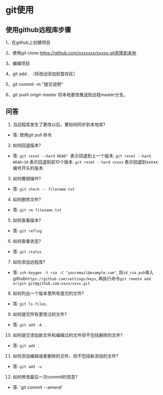 # git使用
## 使用github远程库步骤
1、在github上创建项目

2、使用git clone https://github.com/xxxxxxx/xxxxx.git克隆到本地

3、编辑项目

4、git add . （将改动添加到暂存区）

5、git commit -m "提交说明"

6、git push origin master 将本地更改推送到远程master分支。

## 问答
1. 当远程库发生了更改以后，要如何同步到本地库?
  - 答: 使用git pull 命令.
2. 如何回退版本?
  - 答: `git reset --hard HEAD^ `表示回退到上一个版本, `git reset --hard HEAD~10` 表示回退到前10个版本. `git reset --hard xxxxx` 表示回退到xxxxx编号开头的版本.
3. 如何撤销操作?
  - 答: `git check -- filename.txt`
4. 如何删除文件?
  - 答: `git rm filename.txt`
5. 如何查看版本?
  - 答: `git reflog`
6. 如何查看状态?
  - 答: `git status`
7. 如何添加远程库?
  - 答: `ssh-keygen -t rsa -C "youremail@example.com"`, 将`id_rsa.pub`填入github`https://github.com/settings/keys`, 再执行命令`git remote add origin git@github.com:xxxx/xxxx.git`
8. 如何列出一个版本里所有提交的文件?
  - 答: `git ls-files`.
9. 如何提交所有更改过的文件?
  - 答: `git add -A .`
10. 如何提交添加新文件和编辑过的文件但不包括删除的文件?
  - 答: `git add .`
11. 如何添加编辑或者删除的文件，但不包括新添加的文件?
  - 答: `git add -u`
12. 如何修改最后一次commit的信息?
  - 答: 'git commit --amend'
  
  
